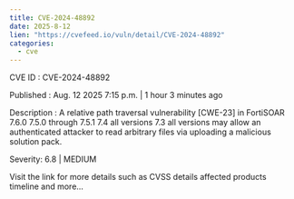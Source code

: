 ```yaml
--- 
title: CVE-2024-48892
date: 2025-8-12
lien: "https://cvefeed.io/vuln/detail/CVE-2024-48892"
categories:
  - cve
---
```


CVE ID : CVE-2024-48892

Published :  Aug. 12
2025
7:15 p.m. | 1 hour
3 minutes ago

Description : A relative path traversal vulnerability [CWE-23] in FortiSOAR 7.6.0
7.5.0 through 7.5.1
7.4 all versions
7.3 all versions may allow an authenticated attacker to read arbitrary files via uploading a malicious solution pack.

Severity: 6.8 | MEDIUM

Visit the link for more details
such as CVSS details
affected products
timeline
and more...
